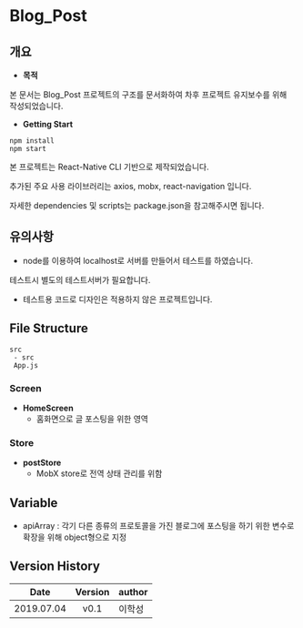 # Blog_Post

## 개요
* **목적**

본 문서는 Blog_Post 프로젝트의 구조를 문서화하여 차후 프로젝트 유지보수를 위해 작성되었습니다.

* **Getting Start**
```
npm install
npm start
```
본 프로젝트는 React-Native CLI 기반으로 제작되었습니다.

추가된 주요 사용 라이브러리는 axios, mobx, react-navigation 입니다.

자세한 dependencies 및 scripts는 package.json을 참고해주시면 됩니다.

## 유의사항

- node를 이용하여 localhost로 서버를 만들어서 테스트를 하였습니다.

테스트시 별도의 테스트서버가 필요합니다.

- 테스트용 코드로 디자인은 적용하지 않은 프로젝트입니다.

## File Structure
```
src
 - src
 App.js
```

### Screen

* **HomeScreen**
    * 홈화면으로 글 포스팅을 위한 영역

### Store

* **postStore**
    * MobX store로 전역 상태 관리를 위함

## Variable
- apiArray : 각기 다른 종류의 프로토콜을 가진 블로그에 포스팅을 하기 위한 변수로 확장을 위해 object형으로 지정

## Version History

  Date | Version | author
  ------ | ------ | ------
  2019.07.04 | <center> v0.1 </center> | 이학성